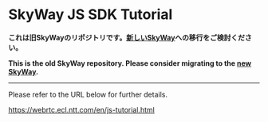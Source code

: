 # SkyWay JS SDK Tutorial

**これは旧SkyWayのリポジトリです。[新しいSkyWay](<https://skyway.ntt.com>)への移行をご検討ください。**

**This is the old SkyWay repository.  Please consider migrating to the [new SkyWay](<https://skyway.ntt.com>).**

---
Please refer to the URL below for further details.

https://webrtc.ecl.ntt.com/en/js-tutorial.html
